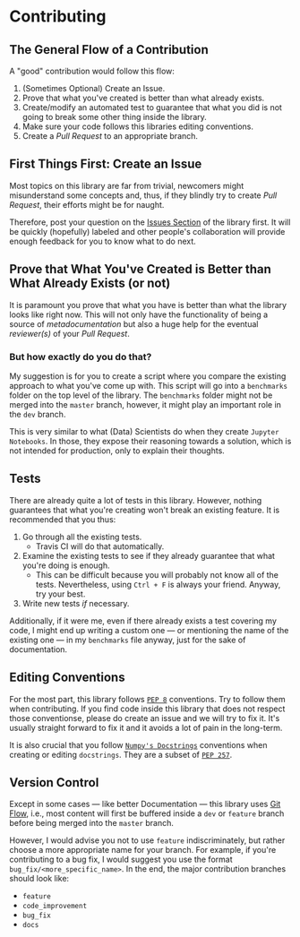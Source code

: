 # Contributing

## The General Flow of a Contribution

A "good" contribution would follow this flow:

1. (Sometimes Optional) Create an Issue.
1. Prove that what you've created is better than what already exists.
1. Create/modify an automated test to guarantee that what you did is not going to break some other thing inside the library.
1. Make sure your code follows this libraries editing conventions.
1. Create a *Pull Request* to an appropriate branch.

## First Things First: Create an Issue

Most topics on this library are far from trivial, newcomers might misunderstand some concepts and, thus, if they blindly try to create *Pull Request*, their efforts might be for naught.

Therefore, post your question on the [Issues Section](https://github.com/CamDavidsonPilon/lifetimes_custom/issues) of the library first. It will be quickly (hopefully) labeled and other people's collaboration will provide enough feedback for you to know what to do next.

## Prove that What You've Created is Better than What Already Exists (or not)

It is paramount you prove that what you have is better than what the library looks like right now. This will not only have the functionality of being a source of *metadocumentation* but also a huge help for the eventual *reviewer(s)* of your *Pull Request*.

### But how exactly do you do that?

My suggestion is for you to create a script where you compare the existing approach to what you've come up with. This script will go into a `benchmarks` folder on the top level of the library. The `benchmarks` folder might not be merged into the `master` branch, however, it might play an important role in the `dev` branch.

This is very similar to what (Data) Scientists do when they create `Jupyter Notebooks`. In those, they expose their reasoning towards a solution, which is not intended for production, only to explain their thoughts.

## Tests

There are already quite a lot of tests in this library. However, nothing guarantees that what you're creating won't break an existing feature. It is recommended that you thus:

1. Go through all the existing tests.
    - Travis CI will do that automatically.
1. Examine the existing tests to see if they already guarantee that what you're doing is enough.
    - This can be difficult because you will probably not know all of the tests. Nevertheless, using `Ctrl + F` is always your friend. Anyway, try your best.
1. Write new tests *if* necessary.

Additionally, if it were me, even if there already exists a test covering my code, I might end up writing a custom one &mdash; or mentioning the name of the existing one &mdash; in my `benchmarks` file anyway, just for the sake of documentation.

## Editing Conventions

For the most part, this library follows [`PEP 8`](https://www.python.org/dev/peps/pep-0008/#a-foolish-consistency-is-the-hobgoblin-of-little-minds) conventions. Try to follow them when contributing. If you find code inside this library that does not respect those conventionse, please do create an issue and we will try to fix it. It's usually straight forward to fix it and it avoids a lot of pain in the long-term.

It is also crucial that you follow [`Numpy's Docstrings`](https://docs.scipy.org/doc/numpy/docs/howto_document.html) conventions when creating or editing `docstrings`. They are a subset of [`PEP 257`](https://www.python.org/dev/peps/pep-0257/#multi-line-docstrings).

## Version Control

Except in some cases &mdash; like better Documentation &mdash; this library uses [Git Flow](https://www.atlassian.com/git/tutorials/comparing-workflows/gitflow-workflow), i.e., most content will first be buffered inside a `dev` or `feature` branch before being merged into the `master` branch.

However, I would advise you not to use `feature` indiscriminately, but rather choose a more appropriate name for your branch. For example, if you're contributing to a bug fix, I would suggest you use the format `bug_fix/<more_specific_name>`. In the end, the major contribution branches should look like:

- `feature`
- `code_improvement`
- `bug_fix`
- `docs`
